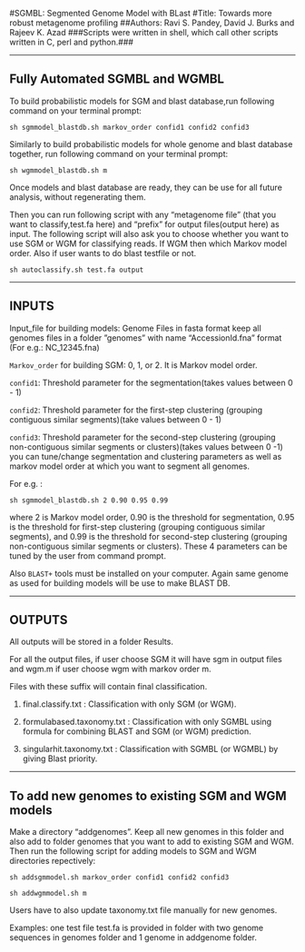 #SGMBL: Segmented Genome Model with BLast
#Title: Towards more robust metagenome profiling
##Authors:  Ravi S. Pandey, David J. Burks and Rajeev K. Azad
###Scripts were written in shell, which call other scripts written in C, perl and python.###

--------------------------------------------------
Fully Automated SGMBL and WGMBL
--------------------------------------------------
To build probabilistic models for SGM and blast database,run following command on your terminal prompt:

```
sh sgmmodel_blastdb.sh markov_order confid1 confid2 confid3
```
 
Similarly to build probabilistic models for whole genome and blast database together, run following command on your terminal prompt:

```
sh wgmmodel_blastdb.sh m
``` 

Once models and blast database are ready, they can be use for all future analysis, without regenerating them.

Then you can run following script with any “metagenome file” (that you want to classify,test.fa here) and “prefix” for output files(output here) as input. The following script will also ask you to choose whether you want to use SGM or WGM for classifying reads. If WGM then which Markov model order. Also if user wants to do blast testfile or not.

```
sh autoclassify.sh test.fa output
```

--------------------------------------------------
INPUTS
--------------------------------------------------

Input_file for building models: Genome Files in fasta format
keep all genomes files in a folder ”genomes” with name “AccessionId.fna” format (For e.g.: NC_12345.fna)

```Markov_order``` for building SGM: 0, 1, or 2. It is Markov model order.

```confid1```: Threshold parameter for the segmentation(takes values between 0 - 1)

```confid2```: Threshold parameter for the first-step clustering (grouping contiguous similar segments)(take values between 0 - 1)

```confid3```: Threshold parameter for the second-step clustering (grouping non-contiguous similar segments or clusters)(takes values between 0 -1)
you can tune/change segmentation and clustering parameters as well as markov model order at which you want to segment all genomes.

For e.g. : 
```
sh sgmmodel_blastdb.sh 2 0.90 0.95 0.99
```

where 2 is Markov model order, 0.90 is the threshold for segmentation, 0.95 is the threshold for first-step clustering (grouping contiguous similar segments), and 0.99 is the threshold for second-step clustering (grouping non-contiguous similar segments or clusters). These 4 parameters can be tuned by the user from command prompt.

Also ```BLAST+``` tools must be installed on your computer. Again same genome as used for building models will be use to make BLAST DB. 

-----------------------------------
OUTPUTS
-----------------------------------

All outputs will be stored in a folder Results.

For all the output files, if user choose SGM it will have sgm in output files and wgm.m if user choose wgm with markov order m.

Files with these suffix will contain final classification.
1. final.classify.txt : Classification with only SGM (or WGM). 

2. formulabased.taxonomy.txt : Classification with only SGMBL using formula for combining BLAST and SGM (or WGM) prediction.

3. singularhit.taxonomy.txt : Classification with SGMBL (or WGMBL) by giving Blast priority.


--------------------------------------------------------------------
To add new genomes to existing SGM and WGM models
--------------------------------------------------------------------
Make a directory “addgenomes”. Keep all new genomes in this folder and also add to folder genomes that you want to add to existing SGM and WGM. Then run the following script for adding models to SGM and WGM directories repectively:

```
sh addsgmmodel.sh markov_order confid1 confid2 confid3
```
```
sh addwgmmodel.sh m
```

Users have to also update taxonomy.txt file manually for new genomes.


Examples: one test file test.fa is provided in folder with two genome sequences in genomes folder and 1 genome in addgenome folder. 
